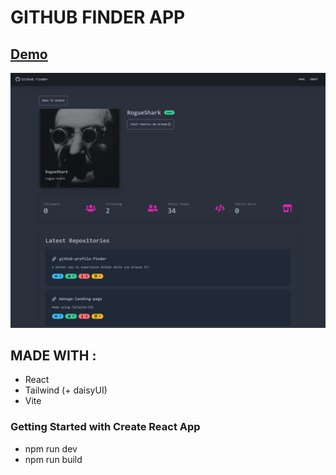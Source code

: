 # GITHUB FINDER APP

 <h2>
   <a href="https://gitub-profile-browser.netlify.app">
      Demo
   </a>
</h2>

![Preview](./public/extras/Screenshot.png)

## MADE WITH :
- React
- Tailwind (+ daisyUI)
- Vite 


### Getting Started with Create React App
- npm run dev
- npm run build